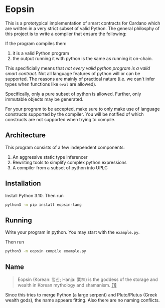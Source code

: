 Eopsin
======

This is a prototypical implementation of smart contracts
for Cardano which are written in a very strict subset of valid Python.
The general philosphy of this project is to write a compiler that 
ensure the following:

If the program compiles then:
1. it is a valid Python program
2. the output running it with python is the same as running it on-chain.

This specificially means that _not every valid python program is a valid smart contract_.
Not all language features of python will or can be supported.
The reasons are mainly of practical nature (i.e. we can't infer types when functions like `eval` are allowed).

Specifically, only a pure subset of python is allowed.
Further, only immutable objects may be generated.

For your program to be accepted, make sure to only make use of language constructs supported by the compiler.
You will be notified of which constructs are not supported when trying to compile.

## Architecture

This program consists of a few independent components:
1. An aggressive static type inferencer
2. Rewriting tools to simplify complex python expressions
3. A compiler from a subset of python into UPLC

## Installation

Install Python 3.10. Then run

```bash
python3 -m pip install eopsin-lang
```

## Running

Write your program in python. You may start with the `example.py`.

Then run 
```bash
python3 -m eopsin compile example.py
```


## Name

> Eopsin (Korean: 업신; Hanja: 業神) is the goddess of the storage and wealth in Korean mythology and shamanism. [[1]](https://en.wikipedia.org/wiki/Eopsin)

Since this tries to merge Python (a large serpent) and Pluto/Plutus (Greek wealth gods), the name appears fitting.
Also there are no naming conflicts.